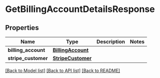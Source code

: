 # GetBillingAccountDetailsResponse

## Properties
Name | Type | Description | Notes
------------ | ------------- | ------------- | -------------
**billing_account** | [**BillingAccount**](BillingAccount.md) |  | 
**stripe_customer** | [**StripeCustomer**](StripeCustomer.md) |  | 

[[Back to Model list]](../README.md#documentation-for-models) [[Back to API list]](../README.md#documentation-for-api-endpoints) [[Back to README]](../README.md)



